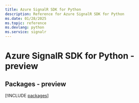 ```yaml
---
title: Azure SignalR SDK for Python
description: Reference for Azure SignalR SDK for Python
ms.date: 01/28/2025
ms.topic: reference
ms.devlang: python
ms.service: signalr
---
```

# Azure SignalR SDK for Python - preview
## Packages - preview
[!INCLUDE [packages](signalr-index.md)]